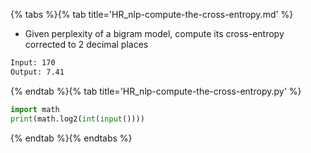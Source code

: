 {% tabs %}{% tab title='HR_nlp-compute-the-cross-entropy.md' %}

* Given perplexity of a bigram model, compute its cross-entropy corrected to 2 decimal places

```txt
Input: 170
Output: 7.41
```

{% endtab %}{% tab title='HR_nlp-compute-the-cross-entropy.py' %}

```py
import math
print(math.log2(int(input())))
```

{% endtab %}{% endtabs %}
